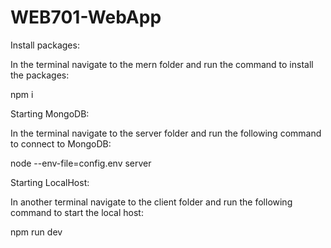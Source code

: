 # WEB701-WebApp

Install packages:

In the terminal navigate to the mern folder and run the command to install the packages:

npm i

Starting MongoDB:

In the terminal navigate to the server folder and run the following command to connect to MongoDB: 

node --env-file=config.env server

Starting LocalHost:

In another terminal navigate to the client folder and run the following command to start the local host:

npm run dev